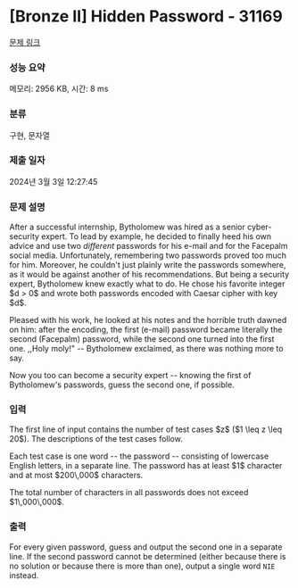 # [Bronze II] Hidden Password - 31169 

[문제 링크](https://www.acmicpc.net/problem/31169) 

### 성능 요약

메모리: 2956 KB, 시간: 8 ms

### 분류

구현, 문자열

### 제출 일자

2024년 3월 3일 12:27:45

### 문제 설명

<p>After a successful internship, Bytholomew was hired as a senior cyber-security expert. To lead by example, he decided to finally heed his own advice and use two <em>different</em> passwords for his e-mail and for the Facepalm social media. Unfortunately, remembering two passwords proved too much for him. Moreover, he couldn't just plainly write the passwords somewhere, as it would be against another of his recommendations. But being a security expert, Bytholomew knew exactly what to do. He chose his favorite integer $d > 0$ and wrote both passwords encoded with Caesar cipher with key $d$.</p>

<p>Pleased with his work, he looked at his notes and the horrible truth dawned on him: after the encoding, the first (e-mail) password became literally the second (Facepalm) password, while the second one turned into the first one. ,,Holy moly!" -- Bytholomew exclaimed, as there was nothing more to say.</p>

<p>Now you too can become a security expert -- knowing the first of Bytholomew's passwords, guess the second one, if possible.</p>

### 입력 

 <p>The first line of input contains the number of test cases $z$ ($1 \leq z \leq 20$). The descriptions of the test cases follow.</p>

<p>Each test case is one word -- the password -- consisting of lowercase English letters, in a separate line. The password has at least $1$ character and at most $200\,000$ characters.</p>

<p>The total number of characters in all passwords does not exceed $1\,000\,000$.</p>

### 출력 

 <p>For every given password, guess and output the second one in a separate line. If the second password cannot be determined (either because there is no solution or because there is more than one), output a single word <code>NIE</code> instead.</p>

